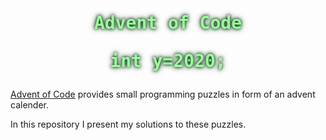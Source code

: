 <h1 style="color:#99ff99;font-family:'Source Code Pro', monospace;text-shadow:0 0 10px #0a4d17, 0 0 5px #000000" align="center">
Advent of Code

int y=2020;
</h1>


[Advent of Code](https://adventofcode.com/) provides small programming puzzles in form of an advent calender.

In this repository I present my solutions to these puzzles.
